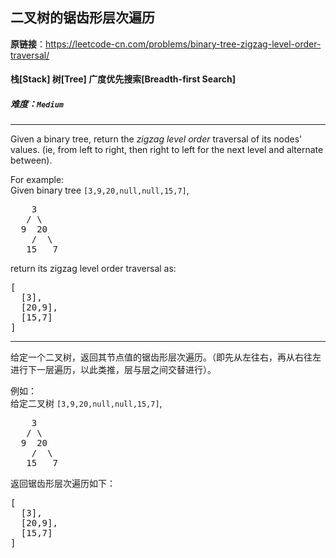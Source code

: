 ## 二叉树的锯齿形层次遍历

**原链接**：<https://leetcode-cn.com/problems/binary-tree-zigzag-level-order-traversal/>

#### 栈[Stack]    树[Tree]    广度优先搜索[Breadth-first Search]    

##### 难度：**`Medium`**

----- 
<p>Given a binary tree, return the <i>zigzag level order</i> traversal of its nodes' values. (ie, from left to right, then right to left for the next level and alternate between).</p>

<p>
For example:<br />
Given binary tree <code>[3,9,20,null,null,15,7]</code>,<br />
<pre>
    3
   / \
  9  20
    /  \
   15   7
</pre>
</p>
<p>
return its zigzag level order traversal as:<br />
<pre>
[
  [3],
  [20,9],
  [15,7]
]
</pre>
</p>

----- 
<p>给定一个二叉树，返回其节点值的锯齿形层次遍历。（即先从左往右，再从右往左进行下一层遍历，以此类推，层与层之间交替进行）。</p>

<p>例如：<br>
给定二叉树&nbsp;<code>[3,9,20,null,null,15,7]</code>,</p>

<pre>    3
   / \
  9  20
    /  \
   15   7
</pre>

<p>返回锯齿形层次遍历如下：</p>

<pre>[
  [3],
  [20,9],
  [15,7]
]
</pre>
